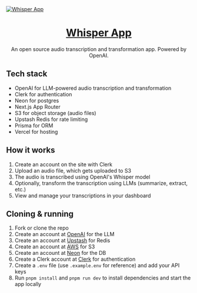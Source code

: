 <a href="https://github.com/nutlope/whisper-app">
  <img alt="Whisper App" src="./public/og.jpg">
  <h1 align="center">Whisper App</h1>
</a>

<p align="center">
  An open source audio transcription and transformation app. Powered by OpenAI.
</p>

## Tech stack

- OpenAI for LLM-powered audio transcription and transformation
- Clerk for authentication
- Neon for postgres
- Next.js App Router
- S3 for object storage (audio files)
- Upstash Redis for rate limiting
- Prisma for ORM
- Vercel for hosting

## How it works

1. Create an account on the site with Clerk
2. Upload an audio file, which gets uploaded to S3
3. The audio is transcribed using OpenAI's Whisper model
4. Optionally, transform the transcription using LLMs (summarize, extract, etc.)
5. View and manage your transcriptions in your dashboard

## Cloning & running

1. Fork or clone the repo
2. Create an account at [OpenAI](https://platform.openai.com/) for the LLM
3. Create an account at [Upstash](https://upstash.com/) for Redis
4. Create an account at [AWS](https://aws.amazon.com/) for S3
5. Create an account at [Neon](https://neon.com/) for the DB
6. Create a Clerk account at [Clerk](https://clerk.com/) for authentication
7. Create a `.env` file (use `.example.env` for reference) and add your API keys
8. Run `pnpm install` and `pnpm run dev` to install dependencies and start the app locally
